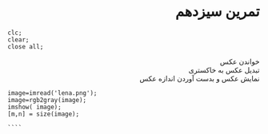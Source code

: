 <div dir = "rtl">
  <h1> تمرین سیزدهم</h1>

</div>


````
clc;
clear;
close all;

````
<div dir = "rtl">
  خواندن عکس</br>
  تبدیل عکس به خاکستری</br>
  نمایش عکس و بدست آوردن اندازه عکس

</div>

`````
image=imread('lena.png');
image=rgb2gray(image);
imshow( image);
[m,n] = size(image);

````

  
  
